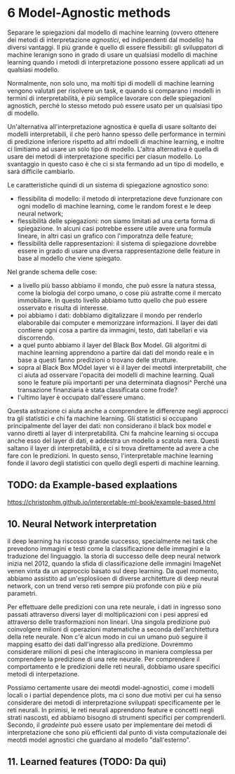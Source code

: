 # 6 Model-Agnostic methods

Separare le spiegazioni dal modello di machine learning (ovvero ottenere dei metodi di interpretazione *agnostici*, ed indipendenti dal modello) ha diversi vantaggi. Il più grande è quello di essere flessibili: gli sviluppatori di machine leranign sono in grado di usare un qualsiasi modello di machine learning quando i metodi di interpretazione possono essere applicati ad un qualsiasi modello.

Normalmente, non solo uno, ma molti tipi di modelli di machine learning vengono valutati per risolvere un task, e quando si comparano i modelli in termini di interpretabilità, è più semplice lavorare con delle spiegazioni agnostich, perché lo stesso metodo può essere usato per un qualsiasi tipo di modello.

Un'alternativa all'interpretazione agnostica è quella di usare soltanto dei modelli interpretabili, il che però hanno spesso delle performance in termini di predizione inferiore rispetto ad altri mdoelli di machine learning, e inoltre ci limitiamo ad usare un solo tipo di modello. L'altra alternativa è quella di usare dei metodi di interpretazione specifici per ciasun modello. Lo svantaggio in questo caso è che ci si sta fermando ad un tipo di modello, e sarà difficile cambiarlo.

Le caratteristiche quindi di un sistema di spiegazione agnostico sono:

* flessibilita di modello: il metodo di interpretazione deve funzionare con ogni modello di machine learning, come le random forest e le deep neural network;
* flessibilità delle spiegazioni: non siamo limitati ad una certa forma di spiegazione. In alcuni casi potrebbe essere utile avere una formula lineare, in altri casi un grafico con l'imporatnza delle feature;
* flessibilità delle rappresentazioni: il sistema di spiegazione dovrebbe essere in grado di usare una diversa rappresentazione delle feature in base al modello che viene spiegato.

Nel grande schema delle cose:

* a livello più basso abbiamo il mondo, che può essre la natura stessa, come la biologia del corpo umano, o cose più astratte come il mercato immobiliare. In questo livello abbiamo tutto quello che può essere osservato e risulta di interesse.
* poi abbiamo i dati: dobbiamo digitalizzare il mondo per renderlo elaborabile dai computer e memorizzare informazioni. Il layer dei dati contiene ogni cosa a partire da immagini, testo, dati tabellari e via discorrendo.
* a quel punto abbiamo il layer del Black Box Model. Gli algoritmi di machine learning apprendono a partire dai dati del mondo reale e in base a questi fanno predizioni o trovano delle strutture.
* sopra al Black Box MOdel layer vi è il layer dei meotdi interpretabilit, che ci aiuta ad osservare l'opacità dei modelli di machine learning. Quali sono le feature più importanti per una determinata diagnosi^ Perché una transazione finanziaria è stata classificata come frode?
* l'ultimo layer è occupato dall'essere umano. 

Questa astrazione ci aiuta anche a comprendere le differenze negli approcci tra gli statistici e chi fa machine learning. Gli statistici si occupano principalmente del layer dei dati: non considerano il black box model e vanno diretti al layer di interpretabilità. Chi fa mahcine learning si occupa anche esso del layer di dati, e addestra un modello a scatola nera. Questi saltano il layer di interpretabilità, e ci si trova direttamente ad avere a che fare con le predizioni. In questo senso, l'interpretable machine learning fonde il lavoro degli statistici con quello degli esperti di machine learning.

## TODO: da Example-based explaations

https://christophm.github.io/interpretable-ml-book/example-based.html

## 10. Neural Network interpretation

il deep learning ha riscosso grande successo, specialmente nei task che prevedono immagini e testi come la classificazione delle immagini e la traduzione del linguaggio. la storia di successo delle deep neural network inizia nel 2012, quando la sfida di classificazione delle immagini ImageNet venen vinta da un approccio basato sul deep learning. Da quel momento, abbiamo assistito ad un'esplosiioen di diverse architetture di deep neural network, con un trend verso reti sempre più profonde con più e più parametri.

Per effettuare delle predizioni con una rete neurale, i dati in ingresso sono passati attraverso diversi layer di moltiplicazioni con i pesi appresi ed attraverso delle trasformazioni non lineari. Una singola predizione può coinvolgere milioni di operazioni matematiche a seconda dell'architettura della rete neurale. Non c'è alcun modo in cui un umano può seguire il mapping esatto dei dati dall'ingresso alla predizione. Dovremmo considerare milioni di pesi che interagiscono in maniera complessa per comprendere la predizione di una rete neurale. Per comprendere il comportamento e le predizioni delle reti neurali, dobbiamo usare specifici metodi di interpetazione.

Possiamo certamente usare dei meotdi model-agnostici, come i modelli locali o i partial dependence plots, ma ci sono due motivi per cui ha senso considerare dei metodi di interpretazione sviluppati specificamente per le reti neurali. In primisi, le reti neurali apprendono feature e concetti negli strati nascosti, ed abbiamo bisogno di strumenti specifici per comprenderli. Secondo, il *gradeinte* può essere usato per implementare dei metodi di interpretazione che sono più efficienti dal punto di vista computazionale dei meotdi model agnostici che guardano al modello "dall'esterno".

## 11. Learned features (TODO: Da qui)
